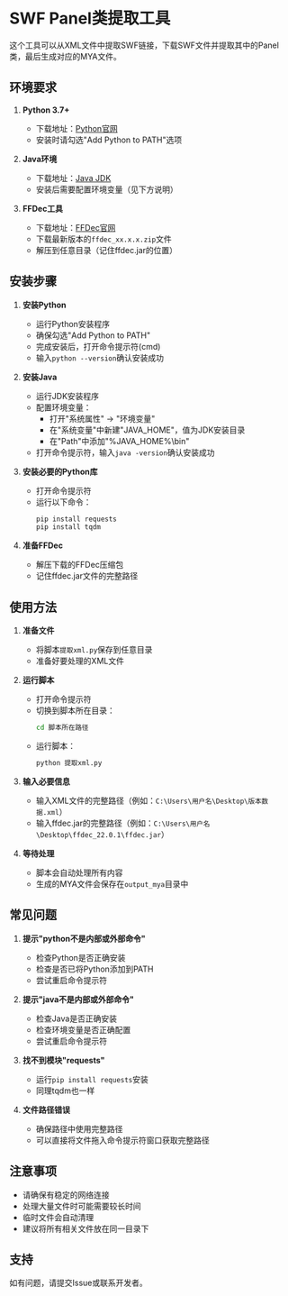 # SWF Panel类提取工具

这个工具可以从XML文件中提取SWF链接，下载SWF文件并提取其中的Panel类，最后生成对应的MYA文件。

## 环境要求

1. **Python 3.7+**
   - 下载地址：[Python官网](https://www.python.org/downloads/)
   - 安装时请勾选"Add Python to PATH"选项

2. **Java环境**
   - 下载地址：[Java JDK](https://www.oracle.com/java/technologies/downloads/)
   - 安装后需要配置环境变量（见下方说明）

3. **FFDec工具**
   - 下载地址：[FFDec官网](https://github.com/jindrapetrik/jpexs-decompiler/releases)
   - 下载最新版本的`ffdec_xx.x.x.zip`文件
   - 解压到任意目录（记住ffdec.jar的位置）

## 安装步骤

1. **安装Python**
   - 运行Python安装程序
   - 确保勾选"Add Python to PATH"
   - 完成安装后，打开命令提示符(cmd)
   - 输入`python --version`确认安装成功

2. **安装Java**
   - 运行JDK安装程序
   - 配置环境变量：
     - 打开"系统属性" -> "环境变量"
     - 在"系统变量"中新建"JAVA_HOME"，值为JDK安装目录
     - 在"Path"中添加"%JAVA_HOME%\bin"
   - 打开命令提示符，输入`java -version`确认安装成功

3. **安装必要的Python库**
   - 打开命令提示符
   - 运行以下命令：
     ```bash
     pip install requests
     pip install tqdm
     ```
   
4. **准备FFDec**
   - 解压下载的FFDec压缩包
   - 记住ffdec.jar文件的完整路径

## 使用方法

1. **准备文件**
   - 将脚本`提取xml.py`保存到任意目录
   - 准备好要处理的XML文件

2. **运行脚本**
   - 打开命令提示符
   - 切换到脚本所在目录：
     ```bash
     cd 脚本所在路径
     ```
   - 运行脚本：
     ```bash
     python 提取xml.py
     ```

3. **输入必要信息**
   - 输入XML文件的完整路径（例如：`C:\Users\用户名\Desktop\版本数据.xml`）
   - 输入ffdec.jar的完整路径（例如：`C:\Users\用户名\Desktop\ffdec_22.0.1\ffdec.jar`）

4. **等待处理**
   - 脚本会自动处理所有内容
   - 生成的MYA文件会保存在`output_mya`目录中

## 常见问题

1. **提示"python不是内部或外部命令"**
   - 检查Python是否正确安装
   - 检查是否已将Python添加到PATH
   - 尝试重启命令提示符

2. **提示"java不是内部或外部命令"**
   - 检查Java是否正确安装
   - 检查环境变量是否正确配置
   - 尝试重启命令提示符

3. **找不到模块"requests"**
   - 运行`pip install requests`安装
   - 同理tqdm也一样
   
4. **文件路径错误**
   - 确保路径中使用完整路径
   - 可以直接将文件拖入命令提示符窗口获取完整路径

## 注意事项

- 请确保有稳定的网络连接
- 处理大量文件时可能需要较长时间
- 临时文件会自动清理
- 建议将所有相关文件放在同一目录下

## 支持

如有问题，请提交Issue或联系开发者。